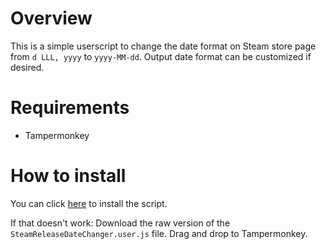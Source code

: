 # Overview
This is a simple userscript to change the date format on Steam store page from `d LLL, yyyy` to `yyyy-MM-dd`. Output date format can be customized if desired.

# Requirements
* Tampermonkey

# How to install
You can click [here](https://github.com/Reyuu/SteamReleaseDateChanger/raw/main/SteamReleaseDateChanger.user.js) to install the script.

If that doesn't work:
Download the raw version of the `SteamReleaseDateChanger.user.js` file.
Drag and drop to Tampermonkey.